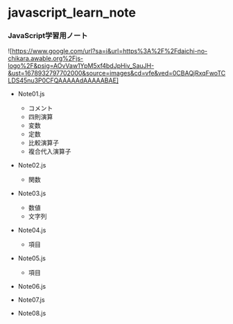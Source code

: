 # javascript_learn_note
### JavaScript学習用ノート
![https://www.google.com/url?sa=i&url=https%3A%2F%2Fdaichi-no-chikara.awable.org%2Fjs-logo%2F&psig=AOvVaw1YpM5xf4bdJpHiv_SauJH-&ust=1678932797702000&source=images&cd=vfe&ved=0CBAQjRxqFwoTCLDS45nu3P0CFQAAAAAdAAAAABAE]

- Note01.js
  - コメント
  - 四則演算
  - 変数
  - 定数
  - 比較演算子
  - 複合代入演算子

- Note02.js
  - 関数

- Note03.js
  - 数値
  - 文字列

- Note04.js
  - 項目

- Note05.js
  - 項目

- Note06.js
- Note07.js
- Note08.js


